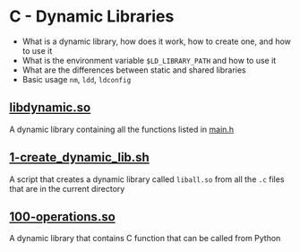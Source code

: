 # C - Dynamic Libraries
  - What is a dynamic library, how does it work, how to create one, and how to use it
  - What is the environment variable `$LD_LIBRARY_PATH` and how to use it
  - What are the differences between static and shared libraries
  - Basic usage `nm`, `ldd`, `ldconfig`

## [libdynamic.so](https://github.com/awinabaab/alx-low_level_programming/blob/master/0x18-dynamic_libraries/libdynamic.so)
   A dynamic library containing all the functions listed in [main.h](https://github.com/awinabaab/alx-low_level_programming/blob/master/0x18-dynamic_libraries/main.h)

## [1-create_dynamic_lib.sh](https://github.com/awinabaab/alx-low_level_programming/blob/master/0x18-dynamic_libraries/1-create_dynamic_lib.sh)
   A script that creates a dynamic library called `liball.so` from all the `.c` files that are in the current directory

## [100-operations.so](https://github.com/awinabaab/alx-low_level_programming/blob/master/0x18-dynamic_libraries/100-operations.so)
   A dynamic library that contains C function that can be called from Python